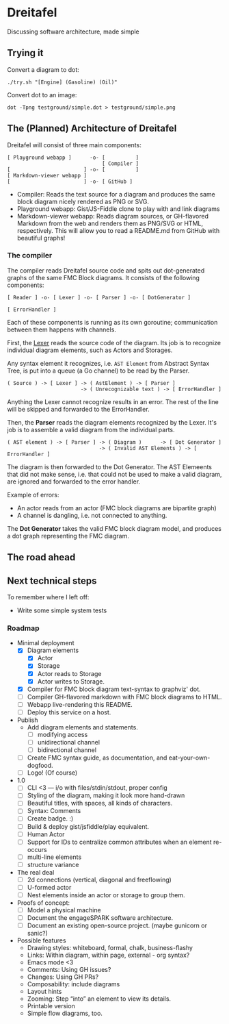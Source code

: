 # Dreitafel
Discussing software architecture, made simple

## Trying it

Convert a diagram to dot:

```
./try.sh "[Engine] (Gasoline) (Oil)"
```

Convert dot to an image:

```
dot -Tpng testground/simple.dot > testground/simple.png
```

## The (Planned) Architecture of Dreitafel

Dreitafel will consist of three main components:

```
[ Playground webapp ]      -o- [          ]
                               [ Compiler ]
[                        ] -o- [          ]
[ Markdown-viewer webapp ]
[                        ] -o- [ GitHub ]
```

* Compiler: Reads the text source for a diagram and produces the same block diagram nicely rendered as PNG or SVG.
* Playground webapp: Gist/JS-Fiddle clone to play with and link diagrams
* Markdown-viewer webapp: Reads diagram sources, or GH-flavored Markdown from the web
  and renders them as PNG/SVG or HTML, respectively. This will allow you to read a README.md from
  GitHub with beautiful graphs!


### The compiler

The compiler reads Dreitafel source code
and spits out dot-generated graphs of the same FMC Block diagrams.
It consists of the following components:

```dreitafel:fmcblock
[ Reader ] -o- [ Lexer ] -o- [ Parser ] -o- [ DotGenerator ]

[ ErrorHandler ]
```

Each of these components is running as its own goroutine;
communication between them happens with channels.

First, the [Lexer](lexer.go) reads the source code of the diagram.
Its job is to recognize individual diagram elements, such as Actors and Storages.

Any syntax element it recognizes, i.e. `AST Element` from Abstract Syntax Tree, is put into a queue (a Go channel) to be read by the Parser.

```dreitafel:fmcblock
( Source ) -> [ Lexer ] -> ( AstElement ) -> [ Parser ]
                        -> ( Unrecognizable text ) -> [ ErrorHandler ]
```

Anything the Lexer cannot recognize results in an error.
The rest of the line will be skipped and forwarded to the ErrorHandler.

Then, the **Parser** reads the diagram elements recognized by the Lexer.
It's job is to assemble a valid diagram from the individual parts.

```dreitafel:fmcblock
( AST element ) -> [ Parser ] -> ( Diagram )      -> [ Dot Generator ]
                              -> ( Invalid AST Elements ) -> [ ErrorHandler ]
```

The diagram is then forwarded to the Dot Generator.
The AST Elemeents that did not make sense,
i.e. that could not be used to make a valid diagram,
are ignored and forwarded to the error handler.

Example of errors:

* An actor reads from an actor (FMC block diagrams are bipartite graph)
* A channel is dangling, i.e. not connected to anything.

The **Dot Generator** takes the valid FMC block diagram model,
and produces a dot graph representing the FMC diagram.

## The road ahead

## Next technical steps

To remember where I left off:

* Write some simple system tests

### Roadmap

* Minimal deployment
  * [X] Diagram elements
    * [X] Actor
    * [X] Storage
    * [X] Actor reads to Storage
    * [X] Actor writes to Storage.
  * [X] Compiler for FMC block diagram text-syntax to graphviz' dot.
  * [ ] Compiler GH-flavored markdown with FMC block diagrams to HTML.
  * [ ] Webapp live-rendering this README.
  * [ ] Deploy this service on a host.
* Publish
  * Add diagram elements and statements.
    * [ ] modifying access
    * [ ] unidirectional channel
    * [ ] bidirectional channel
  * [ ] Create FMC syntax guide, as documentation, and eat-your-own-dogfood.
  * [ ] Logo! (Of course)
* 1.0
  * [ ] CLI <3 — i/o with files/stdin/stdout, proper config
  * [ ] Styling of the diagram, making it look more hand-drawn
  * [ ] Beautiful titles, with spaces, all kinds of characters.
  * [ ] Syntax: Comments
  * [ ] Create badge. :)
  * [ ] Build & deploy gist/jsfiddle/play equivalent.
  * [ ] Human Actor
  * [ ] Support for IDs to centralize common attributes when an element re-occurs
  * [ ] multi-line elements
  * [ ] structure variance
* The real deal
  * [ ] 2d connections (vertical, diagonal and freeflowing)
  * [ ] U-formed actor
  * [ ] Nest elements inside an actor or storage to group them.
* Proofs of concept:
  * [ ] Model a physical machine
  * [ ] Document the engageSPARK software architecture.
  * [ ] Document an existing open-source project. (maybe gunicorn or sanic?)
* Possible features
  * Drawing styles: whiteboard, formal, chalk, business-flashy
  * Links: Within diagram, within page, external  - org syntax?
  * Emacs mode <3
  * Comments: Using GH issues?
  * Changes: Using GH PRs?
  * Composability: include diagrams
  * Layout hints
  * Zooming: Step “into” an element to view its details.
  * Printable version
  * Simple flow diagrams, too.

